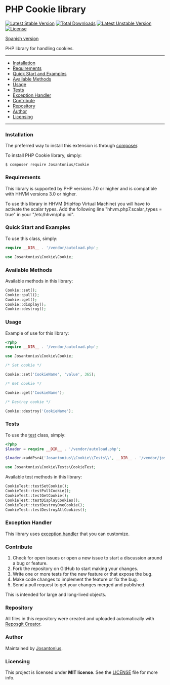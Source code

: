 # PHP Cookie library

[![Latest Stable Version](https://poser.pugx.org/josantonius/cookie/v/stable)](https://packagist.org/packages/josantonius/cookie) [![Total Downloads](https://poser.pugx.org/josantonius/cookie/downloads)](https://packagist.org/packages/josantonius/cookie) [![Latest Unstable Version](https://poser.pugx.org/josantonius/cookie/v/unstable)](https://packagist.org/packages/josantonius/cookie) [![License](https://poser.pugx.org/josantonius/cookie/license)](https://packagist.org/packages/josantonius/cookie)

[Spanish version](README-ES.md)

PHP library for handling cookies.

---

- [Installation](#installation)
- [Requirements](#requirements)
- [Quick Start and Examples](#quick-start-and-examples)
- [Available Methods](#available-methods)
- [Usage](#usage)
- [Tests](#tests)
- [Exception Handler](#exception-handler)
- [Contribute](#contribute)
- [Repository](#repository)
- [Author](#author)
- [Licensing](#licensing)

---

### Installation

The preferred way to install this extension is through [composer](http://getcomposer.org/download/).

To install PHP Cookie library, simply:

    $ composer require Josantonius/Cookie

### Requirements

This library is supported by PHP versions 7.0 or higher and is compatible with HHVM versions 3.0 or higher.

To use this library in HHVM (HipHop Virtual Machine) you will have to activate the scalar types. Add the following line "hhvm.php7.scalar_types = true" in your "/etc/hhvm/php.ini".

### Quick Start and Examples

To use this class, simply:

```php
require __DIR__ . '/vendor/autoload.php';

use Josantonius\Cookie\Cookie;
```
### Available Methods

Available methods in this library:

```php
Cookie::set();
Cookie::pull();
Cookie::get();
Cookie::display();
Cookie::destroy();
```
### Usage

Example of use for this library:

```php
<?php
require __DIR__ . '/vendor/autoload.php';

use Josantonius\Cookie\Cookie;

/* Set cookie */

Cookie::set('CookieName', 'value', 365);

/* Get cookie */

Cookie::get('CookieName');

/* Destroy cookie */

Cookie::destroy('CookieName');
```

### Tests 

To use the [test](tests) class, simply:

```php
<?php
$loader = require __DIR__ . '/vendor/autoload.php';

$loader->addPsr4('Josantonius\\Cookie\\Tests\\', __DIR__ . '/vendor/josantonius/cookie/tests');

use Josantonius\Cookie\Tests\CookieTest;

```
Available test methods in this library:

```php
CookieTest::testSetCookie();
CookieTest::testPullCookie();
CookieTest::testGetCookie();
CookieTest::testDisplayCookies();
CookieTest::testDestroyOneCookie();
CookieTest::testDestroyAllCookies();
```

### Exception Handler

This library uses [exception handler](src/Exception) that you can customize.
### Contribute
1. Check for open issues or open a new issue to start a discussion around a bug or feature.
1. Fork the repository on GitHub to start making your changes.
1. Write one or more tests for the new feature or that expose the bug.
1. Make code changes to implement the feature or fix the bug.
1. Send a pull request to get your changes merged and published.

This is intended for large and long-lived objects.

### Repository

All files in this repository were created and uploaded automatically with [Reposgit Creator](https://github.com/Josantonius/BASH-Reposgit).

### Author

Maintained by [Josantonius](https://github.com/Josantonius/).

### Licensing

This project is licensed under **MIT license**. See the [LICENSE](LICENSE) file for more info.